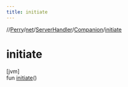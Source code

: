 ```yaml
---
title: initiate
---
```

//[Perry](../../../../index.html)/[net](../../index.html)/[ServerHandler](../index.html)/[Companion](index.html)/[initiate](initiate.html)



# initiate



[jvm]\
fun [initiate](initiate.html)()




